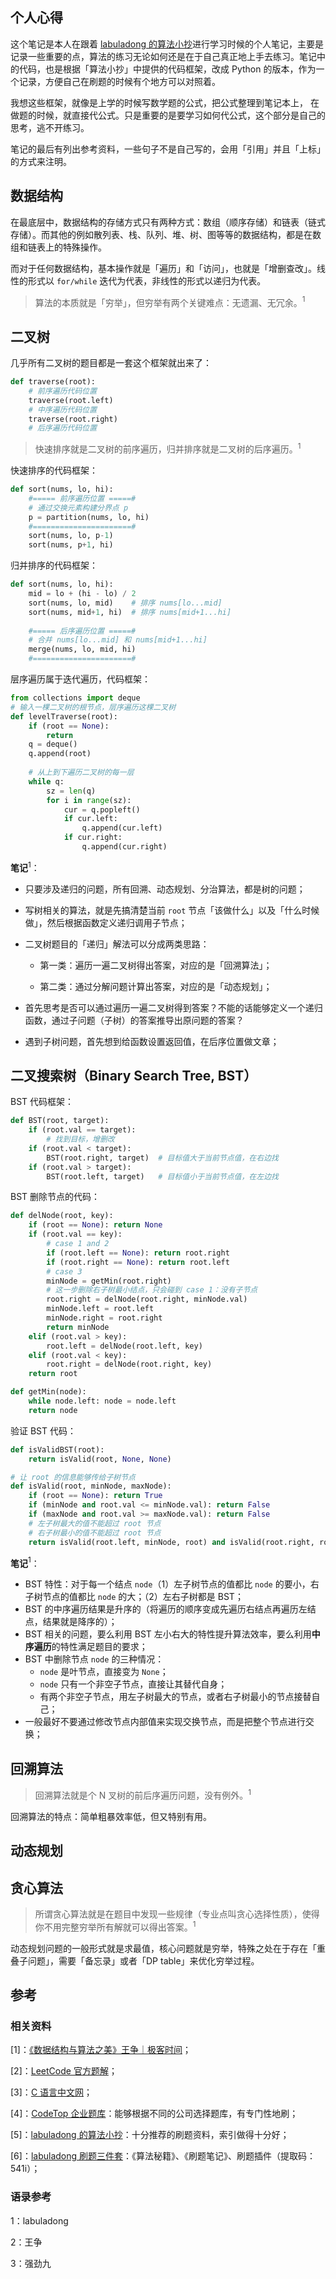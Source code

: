 ## 个人心得

这个笔记是本人在跟着 [labuladong 的算法小抄](https://labuladong.github.io/algo/)进行学习时候的个人笔记，主要是记录一些重要的点，算法的练习无论如何还是在于自己真正地上手去练习。笔记中的代码，也是根据「算法小抄」中提供的代码框架，改成 Python 的版本，作为一个记录，方便自己在刷题的时候有个地方可以对照着。

我想这些框架，就像是上学的时候写数学题的公式，把公式整理到笔记本上， 在做题的时候，就直接代公式。只是重要的是要学习如何代公式，这个部分是自己的思考，逃不开练习。

笔记的最后有列出参考资料，一些句子不是自己写的，会用「引用」并且「上标」的方式来注明。

## 数据结构

在最底层中，数据结构的存储方式只有两种方式：数组（顺序存储）和链表（链式存储）。而其他的例如散列表、栈、队列、堆、树、图等等的数据结构，都是在数组和链表上的特殊操作。

而对于任何数据结构，基本操作就是「遍历」和「访问」，也就是「增删查改」。线性的形式以 `for/while` 迭代为代表，非线性的形式以递归为代表。

> 算法的本质就是「穷举」，但穷举有两个关键难点：无遗漏、无冗余。$^1$

## 二叉树

几乎所有二叉树的题目都是一套这个框架就出来了：

```python
def traverse(root):
    # 前序遍历代码位置
    traverse(root.left)
    # 中序遍历代码位置
    traverse(root.right)
    # 后序遍历代码位置
```

> 快速排序就是二叉树的前序遍历，归并排序就是二叉树的后序遍历。$^1$

快速排序的代码框架：

```python
def sort(nums, lo, hi):
    #===== 前序遍历位置 =====#
    # 通过交换元素构建分界点 p
    p = partition(nums, lo, hi)
    #======================#
    sort(nums, lo, p-1)
    sort(nums, p+1, hi)
```

归并排序的代码框架：

```python
def sort(nums, lo, hi):
    mid = lo + (hi - lo) / 2
    sort(nums, lo, mid)    # 排序 nums[lo...mid]
    sort(nums, mid+1, hi)  # 排序 nums[mid+1...hi]
    
    #===== 后序遍历位置 =====#
    # 合并 nums[lo...mid] 和 nums[mid+1...hi]
    merge(nums, lo, mid, hi)
    #======================#
```

层序遍历属于迭代遍历，代码框架：

```python
from collections import deque
# 输入一棵二叉树的根节点，层序遍历这棵二叉树
def levelTraverse(root):
    if (root == None): 
        return
    q = deque()
    q.append(root)
    
    # 从上到下遍历二叉树的每一层
    while q:
        sz = len(q)
        for i in range(sz):
            cur = q.popleft()
            if cur.left:
                q.append(cur.left)
            if cur.right:
                q.append(cur.right)
```

**笔记**$^1$：

- 只要涉及递归的问题，所有回溯、动态规划、分治算法，都是树的问题；
- 写树相关的算法，就是先搞清楚当前 `root` 节点「该做什么」以及「什么时候做」，然后根据函数定义递归调用子节点；

- 二叉树题目的「递归」解法可以分成两类思路：

  - 第一类：遍历一遍二叉树得出答案，对应的是「回溯算法」；

  - 第二类：通过分解问题计算出答案，对应的是「动态规划」；

- 首先思考是否可以通过遍历一遍二叉树得到答案？不能的话能够定义一个递归函数，通过子问题（子树）的答案推导出原问题的答案？

- 遇到子树问题，首先想到给函数设置返回值，在后序位置做文章；

## 二叉搜索树（Binary Search Tree, BST）

BST 代码框架：

```python
def BST(root, target):
    if (root.val == target):
        # 找到目标，增删改
    if (root.val < target):
        BST(root.right, target)  # 目标值大于当前节点值，在右边找
    if (root.val > target):
        BST(root.left, target)   # 目标值小于当前节点值，在左边找
```

BST 删除节点的代码：

```python
def delNode(root, key):
    if (root == None): return None
    if (root.val == key):
        # case 1 and 2
        if (root.left == None): return root.right
        if (root.right == None): return root.left
        # case 3
        minNode = getMin(root.right)
        # 这一步删除右子树最小结点，只会碰到 case 1：没有子节点
        root.right = delNode(root.right, minNode.val)
        minNode.left = root.left
        minNode.right = root.right
        return minNode
    elif (root.val > key):
        root.left = delNode(root.left, key)
    elif (root.val < key):
        root.right = delNode(root.right, key)
    return root

def getMin(node):
    while node.left: node = node.left
    return node
```

验证 BST 代码：

```python
def isValidBST(root):
    return isValid(root, None, None)

# 让 root 的信息能够传给子树节点
def isValid(root, minNode, maxNode):
    if (root == None): return True
    if (minNode and root.val <= minNode.val): return False
    if (maxNode and root.val >= maxNode.val): return False
    # 左子树最大的值不能超过 root 节点
    # 右子树最小的值不能超过 root 节点
    return isValid(root.left, minNode, root) and isValid(root.right, root, maxNode)
```



**笔记**$^1$：

- BST 特性：对于每一个结点 `node`（1）左子树节点的值都比 `node` 的要小，右子树节点的值都比 `node` 的大；（2）左右子树都是 BST；
- BST 的中序遍历结果是升序的（将遍历的顺序变成先遍历右结点再遍历左结点，结果就是降序的）；
- BST 相关的问题，要么利用 BST 左小右大的特性提升算法效率，要么利用**中序遍历**的特性满足题目的要求；
- BST 中删除节点 `node` 的三种情况：
  - `node` 是叶节点，直接变为 `None`；
  - `node` 只有一个非空子节点，直接让其替代自身；
  - 有两个非空子节点，用左子树最大的节点，或者右子树最小的节点接替自己；
- 一般最好不要通过修改节点内部值来实现交换节点，而是把整个节点进行交换；

## 回溯算法

> 回溯算法就是个 N 叉树的前后序遍历问题，没有例外。$^1$

回溯算法的特点：简单粗暴效率低，但又特别有用。

## 动态规划

## 贪心算法

> 所谓贪心算法就是在题目中发现一些规律（专业点叫贪心选择性质），使得你不用完整穷举所有解就可以得出答案。$^1$

动态规划问题的一般形式就是求最值，核心问题就是穷举，特殊之处在于存在「重叠子问题」，需要「备忘录」或者「DP table」来优化穷举过程。

## 参考

### 相关资料

[1]：[《数据结构与算法之美》王争｜极客时间](http://gk.link/a/11bwG)；

[2]：[LeetCode 官方题解](https://leetcode-cn.com/u/leetcode-solution/)；

[3]：[C 语言中文网](http://c.biancheng.net/)；

[4]：[CodeTop 企业题库](https://codetop.cc/home)：能够根据不同的公司选择题库，有专门性地刷；

[5]：[labuladong 的算法小抄](https://labuladong.github.io/algo/)：十分推荐的刷题资料，索引做得十分好；

[6]：[labuladong 刷题三件套](https://pan.baidu.com/s/1PoG0Zxy7H64aXUM-Gj0UuA)：《算法秘籍》、《刷题笔记》、刷题插件（提取码：541i）；


### 语录参考

1：labuladong

2：王争

3：强劲九

